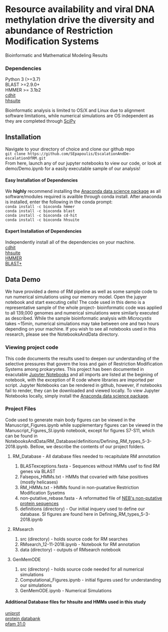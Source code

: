 # Resource availability and viral DNA methylation drive the diversity and abundance of Restriction Modification Systems

Bioinformatic and Mathematical Modeling Results

### Dependencies
Python 3 (>=3.7)  
BLAST >=2.9.0+  
HMMER >= 3.1b2  
[cdhit](https://github.com/weizhongli/cdhit)  
[hhsuite](https://github.com/soedinglab/hh-suite)  

Bioinformatic analysis is limited to OS/X and Linux due to alignment software limitations, while numerical simulations are OS independent as they are completed through [SciPy](https://docs.scipy.org/doc/scipy/reference/integrate.html)


## Installation

Navigate to your directory of choice and clone our github repo  
`git clone https://github.com/SEpapoulis/EscalationAndDe-escalationOfRM.git`  
From here, launch any of our jupyter notebooks to view our code, or look at demo/Demo.ipynb for a easily executable sample of our analysis!

#### Easy Installation of Dependencies
We __highly__ recommend installing the [Anaconda data science package](https://www.anaconda.com/distribution/) as all software/modules required is availble through conda install. After anaconda is installed, enter the following in the conda prompt:  
`conda install -c bioconda hmmer`  
`conda install -c bioconda blast`  
`conda install -c bioconda cd-hit`  
`conda install -c bioconda hhsuite`  

#### Expert Installation of Dependencies
Independently install all of the dependencies on your machine.  
[cdhit](https://github.com/weizhongli/cdhit)  
[hhsuite](https://github.com/soedinglab/hh-suite)  
[HMMER](http://hmmer.org/download.html)  
[BLAST+](https://ftp.ncbi.nlm.nih.gov/blast/executables/blast+/LATEST/)  

## Data Demo
We have provided a demo of RM pipeline as well as some sample code to run numerical simulations using our memory model. Open the jupyer notebook and start executing cells! The code used in this demo is a representative sample of the whole project- bioinformatic code was applied to all 139,000 genomes and numerical simulations were similarly executed as described. While the sample bioinformatic analysis with *Microcystis* takes ~15min, numerical simulations may take between one and two hours depending on your machine. If you wish to see all notebooks used in this research, please see the NotebooksAndData directory.


### Viewing project code
This code documents the results used to deepen our understanding of the selective pressures that govern the loss and gain of Restriction Modification Systems among prokaryotes. This project has been documented in exacutable [Jupyter Notebooks](https://jupyter.org/) and all imports are listed at the begining of notebook, with the exception of R code where libraries are imported per script. Jupyter Notebooks can be rendered in github, however, if notebooks fail to render, they can be downloaded and viewed locally. To view Jupyter Notebooks locally, simply install the [Anaconda data science package](https://www.anaconda.com/distribution/). 


### Project Files
Code used to generate main body figures can be viewed in the Manuscript_Figures.ipynb while supplementary figures can be viewed in the Manuscript_Figures_SI.ipynb notebook, except for figures S7-S11, which can be found in NotebooksAndData/RM_Database/definitions/Defining_RM_types_5-3-2018.ipynb. Bellow, we describe the contents of our project folders.

1. RM_Database - All database files needed to recapitulate RM annotation
   1. BLASTexceptions.fasta - Sequences without HMMs usef to find RM genes via BLAST
   2. Falsepos_HMMs.txt - HMMs that covaried with false positives (mostly helicases)
   3. RM_HMMs.txt - HMMs found in non-puatative Restriction Modification Sysetms
   4. non-putative_rebase.fasta - A reformatted file of [NEB's non-putative protein sequences](ftp://ftp.neb.com/pub/rebase/protein_mini_reg_seqs.txt)
   5. definitions (directory) - Our initial inquery used to define our database. SI figures are found here in Defining_RM_types_5-3-2018.ipynb



2. RMsearch
   1. src (directory) - holds source code for RM searches
   2. RMsearch_12-11-2018.ipynb - Notebook for RM annotation
   3. data (directory) - outputs of RMsearch notebook


3. GenMemODE
   1. src (directory) - holds source code needed for all numerical simulations
   2. Computational_Figures.ipynb - initial figures used for understanding our simulations
   3. GenMemODE.ipynb - Numerical Simulations



#### Additional Database files for hhsuite and HMMs used in this study
[uniprot](http://wwwuser.gwdg.de/~compbiol/data/hhsuite/databases/hhsuite_dbs/old-releases/uniprot20_2016_02.tgz)  
[protein databank](http://wwwuser.gwdg.de/~compbiol/data/hhsuite/databases/hhsuite_dbs/old-releases/pdb70_14Sep16.tgz)  
[pfam 31.0](ftp://ftp.ebi.ac.uk/pub/databases/Pfam/releases/Pfam31.0/Pfam-A.hmm.gz)  



